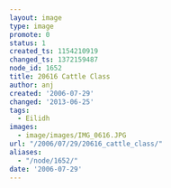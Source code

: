 ```yaml
---
layout: image
type: image
promote: 0
status: 1
created_ts: 1154210919
changed_ts: 1372159487
node_id: 1652
title: 20616 Cattle Class
author: anj
created: '2006-07-29'
changed: '2013-06-25'
tags:
  - Eilidh
images:
  - image/images/IMG_0616.JPG
url: "/2006/07/29/20616_cattle_class/"
aliases:
  - "/node/1652/"
date: '2006-07-29'
---
```


